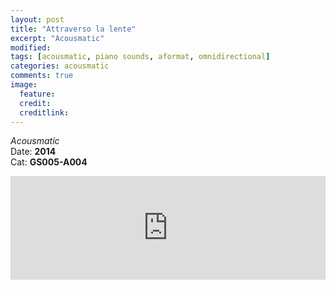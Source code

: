 ```yaml
---
layout: post
title: "Attraverso la lente"
excerpt: "Acousmatic"
modified:
tags: [acousmatic, piano sounds, aformat, omnidirectional]
categories: acousmatic
comments: true
image:
  feature:
  credit:
  creditlink:
---
```


*Acousmatic*    
Date: **2014**    
Cat: **GS005-A004**

<iframe
  width="100%"
  height="166"
  scrolling="no"
  frameborder="no" src="https://w.soundcloud.com/player/?url=https%3A//api.soundcloud.com/tracks/7952872&amp;color=baff1e&amp;auto_play=false&amp;hide_related=false&amp;show_comments=true&amp;show_user=true&amp;show_reposts=false">
</iframe>
